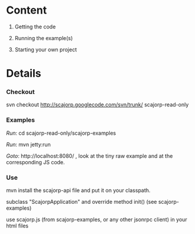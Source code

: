 # Content #

1. Getting the code

2. Running the example(s)

3. Starting your own project


# Details #


### Checkout ###

svn checkout http://scajorp.googlecode.com/svn/trunk/ scajorp-read-only





### Examples ###

_Run_:  cd scajorp-read-only/scajorp-examples

_Run_:  mvn jetty:run

_Goto_: http://localhost:8080/ , look at the tiny raw example and at the corresponding JS code.





### Use ###

mvn install the scajorp-api file and put it on your classpath.

subclass "ScajorpApplication" and override method init() (see scajorp-examples)

use scajorp.js (from scajorp-examples, or any other jsonrpc client) in your html files